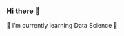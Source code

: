 ### Hi there 👋
🌱 I’m currently learning Data Science 🔭 

<!--
- 🔭 I’m currently working on ...
- 🌱 I’m currently learning Data Structures and Algorithms 
- 👯 I’m looking to collaborate on ...
- 🤔 I’m looking for help with ...
- 💬 Ask me about ...
- 📫 How to reach me: ...
- 😄 Pronouns: ...
- ⚡ Fun fact: ...
-->
